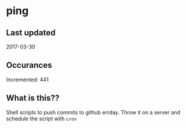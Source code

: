 # ping

## Last updated
2017-03-30

## Occurances
Incremented: 441

## What is this??
Shell scripts to push commits to github errday. Throw it on a server and schedule the script with `cron`



